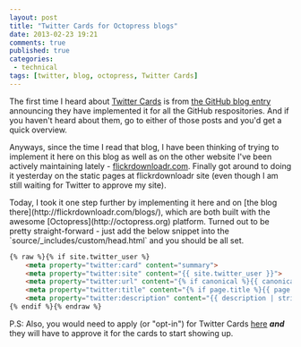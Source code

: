 ```yaml
---
layout: post
title: "Twitter Cards for Octopress blogs"
date: 2013-02-23 19:21
comments: true
published: true
categories:
 - technical
tags: [twitter, blog, octopress, Twitter Cards]
---
```


The first time I heard about [Twitter Cards](https://dev.twitter.com/docs/cards) is from [the GitHub blog entry](https://github.com/blog/1388-github-now-supports-twitter-cards) announcing they have implemented it for all the GitHub respositories. And if you haven't heard about them, go to either of those posts and you'd get a quick overview.

Anyways, since the time I read that blog, I have been thinking of trying to implement it here on this blog as well as on the other website I've been actively maintaining lately - [flickrdownloadr.com](http://flickrdownloadr.com). Finally got around to doing it yesterday on the static pages at flickrdownloadr site (even though I am still waiting for Twitter to approve my site).

<!-- more -->Today, I took it one step further by implementing it here and on [the blog there](http://flickrdownloadr.com/blogs/), which are both built with the awesome [Octopress](http://octopress.org) platform. Turned out to be pretty straight-forward - just add the below snippet into the `source/_includes/custom/head.html` and you should be all set.

``` html twitter_cards
{% raw %}{% if site.twitter_user %}
    <meta property="twitter:card" content="summary">
    <meta property="twitter:site" content="{{ site.twitter_user }}">
    <meta property="twitter:url" content="{% if canonical %}{{ canonical }}{% else %}{{ site.url }}{% endif %}">
    <meta property="twitter:title" content="{% if page.title %}{{ page.title }}{% else %}{{ site.title }}{% endif %}">
    <meta property="twitter:description" content="{{ description | strip_html | condense_spaces | truncate:200 }}">
{% endif %}{% endraw %}
```

P.S: Also, you would need to apply (or "opt-in") for Twitter Cards [here](https://dev.twitter.com/form/participate-twitter-cards) **_and_** they will have to approve it for the cards to start showing up.